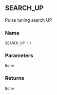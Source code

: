 ## SEARCH\_UP

Pulse tuning search UP


### Name

`SEARCH_UP ()`


### Parameters

`None`


### Returns

`None`